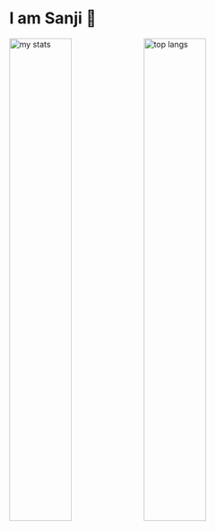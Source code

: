 # I am Sanji 👋

<img alt="my stats" align="left" width="47%" src="https://github-readme-stats.vercel.app/api?username=sanjiaust"/>
<img alt="top langs" align="left" width="47%" src="https://github-readme-stats.vercel.app/api/top-langs/?username=sanjiaust&layout=compact"/>





